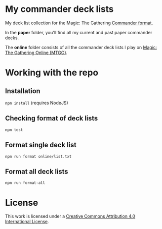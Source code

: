 # My commander deck lists
My deck list collection for the Magic: The Gathering [Commander format][edh].

In the **paper** folder, you'll find all my current and past paper commander decks.

The **online** folder consists of all the commander deck lists I play on [Magic: The Gathering Online (MTGO)][mtgo].


# Working with the repo

## Installation
`npm install` (requires NodeJS)

## Checking format of deck lists
`npm test`

## Format single deck list
`npm run format online/list.txt`

## Format all deck lists
`npm run format-all`

# License
This work is licensed under a [Creative Commons Attribution 4.0 International License][cc-by].

[cc-by]: http://creativecommons.org/licenses/by/4.0/
[edh]: https://magic.wizards.com/en/content/commander-format
[mtgo]: https://magic.wizards.com/en/mtgo

